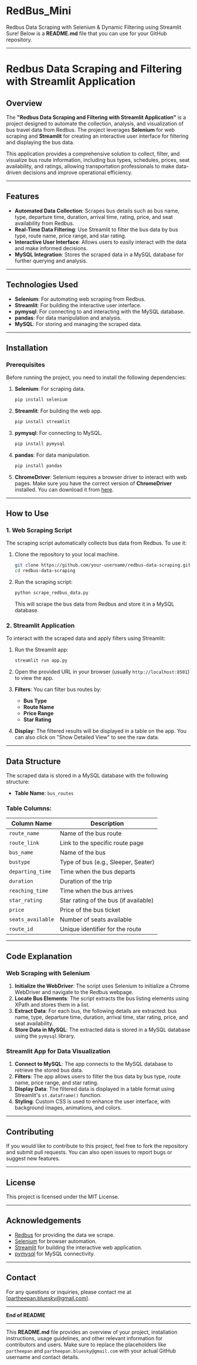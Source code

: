 # RedBus_Mini
Redbus Data Scraping with Selenium &amp; Dynamic Filtering using Streamlit
Sure! Below is a **README.md** file that you can use for your GitHub repository.

---

# Redbus Data Scraping and Filtering with Streamlit Application

## Overview

The **"Redbus Data Scraping and Filtering with Streamlit Application"** is a project designed to automate the collection, analysis, and visualization of bus travel data from Redbus. The project leverages **Selenium** for web scraping and **Streamlit** for creating an interactive user interface for filtering and displaying the bus data.

This application provides a comprehensive solution to collect, filter, and visualize bus route information, including bus types, schedules, prices, seat availability, and ratings, allowing transportation professionals to make data-driven decisions and improve operational efficiency.

---

## Features

- **Automated Data Collection**: Scrapes bus details such as bus name, type, departure time, duration, arrival time, rating, price, and seat availability from Redbus.
- **Real-Time Data Filtering**: Use Streamlit to filter the bus data by bus type, route name, price range, and star rating.
- **Interactive User Interface**: Allows users to easily interact with the data and make informed decisions.
- **MySQL Integration**: Stores the scraped data in a MySQL database for further querying and analysis.

---

## Technologies Used

- **Selenium**: For automating web scraping from Redbus.
- **Streamlit**: For building the interactive user interface.
- **pymysql**: For connecting to and interacting with the MySQL database.
- **pandas**: For data manipulation and analysis.
- **MySQL**: For storing and managing the scraped data.

---

## Installation

### Prerequisites

Before running the project, you need to install the following dependencies:

1. **Selenium**: For scraping data.
   ```bash
   pip install selenium
   ```

2. **Streamlit**: For building the web app.
   ```bash
   pip install streamlit
   ```

3. **pymysql**: For connecting to MySQL.
   ```bash
   pip install pymysql
   ```

4. **pandas**: For data manipulation.
   ```bash
   pip install pandas
   ```

5. **ChromeDriver**: Selenium requires a browser driver to interact with web pages. Make sure you have the correct version of **ChromeDriver** installed. You can download it from [here](https://sites.google.com/a/chromium.org/chromedriver/).

---

## How to Use

### 1. **Web Scraping Script**

The scraping script automatically collects bus data from Redbus. To use it:

1. Clone the repository to your local machine.
   ```bash
   git clone https://github.com/your-username/redbus-data-scraping.git
   cd redbus-data-scraping
   ```

2. Run the scraping script:
   ```bash
   python scrape_redbus_data.py
   ```

   This will scrape the bus data from Redbus and store it in a MySQL database.

### 2. **Streamlit Application**

To interact with the scraped data and apply filters using Streamlit:

1. Run the Streamlit app:
   ```bash
   streamlit run app.py
   ```

2. Open the provided URL in your browser (usually `http://localhost:8501`) to view the app.

3. **Filters**: You can filter bus routes by:
   - **Bus Type**
   - **Route Name**
   - **Price Range**
   - **Star Rating**

4. **Display**: The filtered results will be displayed in a table on the app. You can also click on "Show Detailed View" to see the raw data.

---

## Data Structure

The scraped data is stored in a MySQL database with the following structure:

- **Table Name**: `bus_routes`

### Table Columns:

| Column Name        | Description                                      |
|--------------------|--------------------------------------------------|
| `route_name`       | Name of the bus route                           |
| `route_link`       | Link to the specific route page                  |
| `bus_name`         | Name of the bus                                 |
| `bustype`          | Type of bus (e.g., Sleeper, Seater)              |
| `departing_time`   | Time when the bus departs                       |
| `duration`         | Duration of the trip                            |
| `reaching_time`    | Time when the bus arrives                       |
| `star_rating`      | Star rating of the bus (if available)           |
| `price`            | Price of the bus ticket                         |
| `seats_available`  | Number of seats available                       |
| `route_id`         | Unique identifier for the route                 |

---

## Code Explanation

### **Web Scraping with Selenium**

1. **Initialize the WebDriver**: The script uses Selenium to initialize a Chrome WebDriver and navigate to the Redbus webpage.
2. **Locate Bus Elements**: The script extracts the bus listing elements using XPath and stores them in a list.
3. **Extract Data**: For each bus, the following details are extracted: bus name, type, departure time, duration, arrival time, star rating, price, and seat availability.
4. **Store Data in MySQL**: The extracted data is stored in a MySQL database using the `pymysql` library.

### **Streamlit App for Data Visualization**

1. **Connect to MySQL**: The app connects to the MySQL database to retrieve the stored bus data.
2. **Filters**: The app allows users to filter the bus data by bus type, route name, price range, and star rating.
3. **Display Data**: The filtered data is displayed in a table format using Streamlit's `st.dataframe()` function.
4. **Styling**: Custom CSS is used to enhance the user interface, with background images, animations, and colors.

---

## Contributing

If you would like to contribute to this project, feel free to fork the repository and submit pull requests. You can also open issues to report bugs or suggest new features.

---

## License

This project is licensed under the MIT License.

---

## Acknowledgements

- [Redbus](https://www.redbus.in/) for providing the data we scrape.
- [Selenium](https://www.selenium.dev/) for browser automation.
- [Streamlit](https://streamlit.io/) for building the interactive web application.
- [pymysql](https://pymysql.readthedocs.io/en/latest/) for MySQL connectivity.

---

## Contact

For any questions or inquiries, please contact me at [partheepan.bluesky@gmail.com].

---

**End of README**

---

This **README.md** file provides an overview of your project, installation instructions, usage guidelines, and other relevant information for contributors and users. Make sure to replace the placeholders like `partheepan` and `partheepan.bluesky@gmail.com` with your actual GitHub username and contact details.
